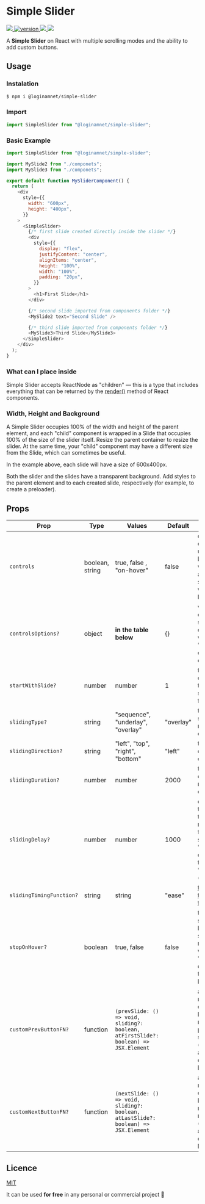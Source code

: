 # Simple Slider

<p>
  <a href="https://github.com/LoginamNet/react-simple-slider/blob/main/LICENCE">
    <img src="https://img.shields.io/badge/License-MIT-yellow.svg" />
  </a>
  <a href="https://www.npmjs.com/package/@loginamnet/simple-slider">
    <img src="https://img.shields.io/npm/v/@loginamnet/simple-slider.svg" alt="version" />
  </a>
  <a href="https://prettier.io">
    <img src="https://img.shields.io/badge/code_style-prettier-ff69b4.svg?color=%23c1a8e2">
  </a>
  <a href="https://bundlephobia.com/result?p=@loginamnet/simple-slider">
    <img src="https://img.shields.io/bundlephobia/minzip/@loginamnet/simple-slider?color=%238ab4f8&label=gzip%20size">
  </a>
</p>

  <p>
    A <strong>Simple Slider</strong> on React with multiple scrolling modes and the ability to add custom buttons.
  </p>

## Usage

### Instalation

```bash
$ npm i @loginamnet/simple-slider
```

### Import

```javascript
import SimpleSlider from "@loginamnet/simple-slider";
```

### Basic Example

```javascript
import SimpleSlider from "@loginamnet/simple-slider";

import MySlide2 from "./componets";
import MySlide3 from "./componets";

export default function MySliderComponent() {
  return (
    <div
      style={{
        width: "600px",
        height: "400px",
      }}
    >
      <SimpleSlider>
        {/* first slide created directly inside the slider */}
        <div
          style={{
            display: "flex",
            justifyContent: "center",
            alignItems: "center",
            height: "100%",
            width: "100%",
            padding: "20px",
          }}
        >
          <h1>First Slide</h1>
        </div>

        {/* second slide imported from components folder */}
        <MySlide2 text="Second Slide" />

        {/* third slide imported from components folder */}
        <MySlide3>Third Slide</MySlide3>
      </SimpleSlider>
    </div>
  );
}
```

### What can I place inside

Simple Slider accepts ReactNode as "children" — this is a type that includes everything that can be returned by the [render()](https://react.dev/reference/react/Component#render) method of React components.

### Width, Height and Background

A Simple Slider occupies 100% of the width and height of the parent element, and each "child" component is wrapped in a Slide that occupies 100% of the size of the slider itself. Resize the parent container to resize the slider. At the same time, your "child" component may have a different size from the Slide, which can sometimes be useful.

In the example above, each slide will have a size of 600x400px.

Both the slider and the slides have a transparent background. Add styles to the parent element and to each created slide, respectively (for example, to create a preloader).

## Props

| Prop                     | Type            | Values                                                                              | Default   | Description                                                                                                                |
| ------------------------ | --------------- | ----------------------------------------------------------------------------------- | --------- | -------------------------------------------------------------------------------------------------------------------------- |
| `controls`               | boolean, string | true, false , "on-hover"                                                            | false     | direct control of the slider using the buttons without automatic scrolling or with a stop at hover                         |
| `controlsOptions?`       | object          | **in the table below**                                                              | {}        | various options for setting slider controls when the "controls" option is enabled                                          |
| `startWithSlide?`        | number          | number                                                                              | 1         | the number of the slide to start scrolling from                                                                            |
| `slidingType?`           | string          | "sequence", "underlay", "overlay"                                                   | "overlay" | the type of slide offset relative to each other                                                                            |
| `slidingDirection?`      | string          | "left", "top", "right", "bottom"                                                    | "left"    | the direction of movement of the slides                                                                                    |
| `slidingDuration?`       | number          | number                                                                              | 2000      | the time of one slide movement cycle (ms)                                                                                  |
| `slidingDelay?`          | number          | number                                                                              | 1000      | delay before the start of the next slide movement for auto sliding or the "controls" option with the value "on-hover" (ms) |
| `slidingTimingFunction?` | string          | string                                                                              | "ease"    | [transition-timing-function](https://developer.mozilla.org/en-US/docs/Web/CSS/transition-timing-function)                  |
| `stopOnHover?`           | boolean         | true, false                                                                         | false     | topping auto sliding with hover on slider (not relevant when the "controls" option is set to "on-hover")                   |
| `customPrevButtonFN?`    | function        | `(prevSlide: () => void, sliding?: boolean, atFirstSlide?: boolean) => JSX.Element` |           | a function for rendering a custom button to move to the previous slide (explanations and an example below)                 |
| `customNextButtonFN?`    | function        | `(nextSlide: () => void, sliding?: boolean, atLastSlide?: boolean) => JSX.Element`  |           | a function for rendering a custom button to move to the next slide (explanations and an example below)                     |

## Licence

[MIT](https://github.com/LoginamNet/react-simple-slider/blob/main/LICENCE)

It can be used **for free** in any personal or commercial project :gift:
